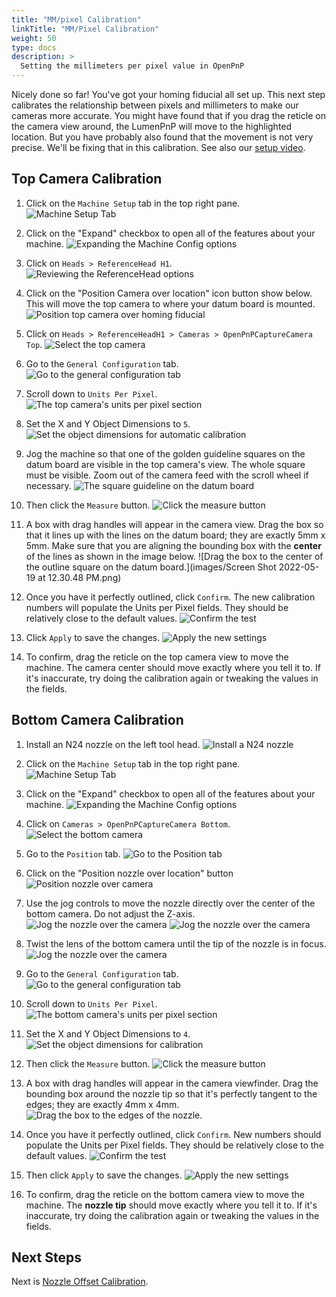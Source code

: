 ```yaml
---
title: "MM/pixel Calibration"
linkTitle: "MM/Pixel Calibration"
weight: 50
type: docs
description: >
  Setting the millimeters per pixel value in OpenPnP
---
```


Nicely done so far! You've got your homing fiducial all set up. This next step calibrates the relationship between pixels and millimeters to make our cameras more accurate. You might have found that if you drag the reticle on the camera view around, the LumenPnP will move to the highlighted location. But you have probably also found that the movement is not very precise. We'll be fixing that in this calibration. See also our [setup video](https://youtube.com/watch?v=CSnczX6VJ7M&si=EnSIkaIECMiOmarE&t=1030).

## Top Camera Calibration

1. Click on the `Machine Setup` tab in the top right pane.
  ![Machine Setup Tab](images/Machine-Setup-Tab-3.png)

2. Click on the "Expand" checkbox to open all of the features about your machine.
  ![Expanding the Machine Config options](images/Expand-Checkbox-3.png)

3. Click on `Heads > ReferenceHead H1`.
  ![Reviewing the ReferenceHead options](images/Select-Reference-Head-H1.png)

4. Click on the "Position Camera over location" icon button show below. This will move the top camera to where your datum board is mounted.
  ![Position top camera over homing fiducial](images/Position-camera-over-homing-fiducial.png)

5. Click on `Heads > ReferenceHeadH1 > Cameras > OpenPnPCaptureCamera Top`.
  ![Select the top camera](images/select-top-camera.png)

6. Go to the `General Configuration` tab.
  ![Go to the general configuration tab](images/general-configuration-tab.png)

7. Scroll down to `Units Per Pixel`.
  ![The top camera's units per pixel section](images/units-per-pixel-section.png)

8. Set the X and Y Object Dimensions to `5`.
  ![Set the object dimensions for automatic calibration](images/set-object-dimensions.png)

9. Jog the machine so that one of the golden guideline squares on the datum board are visible in the top camera's view. The whole square must be visible. Zoom out of the camera feed with the scroll wheel if necessary.
  ![The square guideline on the datum board](images/units-per-pixel-square-on-datum.png)

10. Then click the `Measure` button.
  ![Click the measure button](images/click-measure-button.png)

11. A box with drag handles will appear in the camera view. Drag the box so that it lines up with the lines on the datum board; they are exactly 5mm x 5mm. Make sure that you are aligning the bounding box with the **center** of the lines as shown in the image below.
  ![Drag the box to the center of the outline square on the datum board.](images/Screen Shot 2022-05-19 at 12.30.48 PM.png)

12. Once you have it perfectly outlined, click `Confirm`. The new calibration numbers will populate the Units per Pixel fields. They should be relatively close to the default values.
  ![Confirm the test](images/confirm-pixel-per-mm.png)

13. Click `Apply` to save the changes.
  ![Apply the new settings](images/apply-pixel-per-mm-settings.png)

14. To confirm, drag the reticle on the top camera view to move the machine. The camera center should move exactly where you tell it to. If it's inaccurate, try doing the calibration again or tweaking the values in the fields.

## Bottom Camera Calibration

1. Install an N24 nozzle on the left tool head.
  ![Install a N24 nozzle](images/n24-nozzle-attached.png)

2. Click on the `Machine Setup` tab in the top right pane.
  ![Machine Setup Tab](images/Machine-Setup-Tab-3.png)

3. Click on the "Expand" checkbox to open all of the features about your machine.
  ![Expanding the Machine Config options](images/Expand-Checkbox-3.png)

4. Click on `Cameras > OpenPnPCaptureCamera Bottom`.
   ![Select the bottom camera](images/select-bottom-camera.png)

5. Go to the `Position` tab.
   ![Go to the Position tab](images/bottom-position-tab.png)

6. Click on the "Position nozzle over location" button
   ![Position nozzle over camera](images/position-nozzle-over-camera.png)

7. Use the jog controls to move the nozzle directly over the center of the bottom camera. Do not adjust the Z-axis.
   ![Jog the nozzle over the camera](images/jog-controls-bottom.png)
   ![Jog the nozzle over the camera](images/jogging-finished.png)

8. Twist the lens of the bottom camera until the tip of the nozzle is in focus.
   ![Jog the nozzle over the camera](images/in-focus-nozzle.png)

9. Go to the `General Configuration` tab.
   ![Go to the general configuration tab](images/general-configuration-bottom-tab.png)

10. Scroll down to `Units Per Pixel`.
   ![The bottom camera's units per pixel section](images/units-per-pixel-section-bottom.png)

11. Set the X and Y Object Dimensions to `4`.
  ![Set the object dimensions for calibration](images/set-object-dimensions-bottom.png)

12. Then click the `Measure` button.
  ![Click the measure button](images/click-measure-bottom.png)

13. A box with drag handles will appear in the camera viewfinder. Drag the bounding box around the nozzle tip so that it's perfectly tangent to the edges; they are exactly 4mm x 4mm.
  ![Drag the box to the edges of the nozzle.](images/measure-nozzle-mm-per-px.png)

14. Once you have it perfectly outlined, click `Confirm`. New numbers should populate the Units per Pixel fields. They should be relatively close to the default values.
  ![Confirm the test](images/confirm-pixel-per-mm-bottom.png)

15. Then click `Apply` to save the changes.
  ![Apply the new settings](images/apply-pixel-per-mm-settings-bottom.png)

16. To confirm, drag the reticle on the bottom camera view to move the machine. The **nozzle tip** should move exactly where you tell it to. If it's inaccurate, try doing the calibration again or tweaking the values in the fields.

## Next Steps

Next is [Nozzle Offset Calibration](../6-nozzle-offset/index.md).
